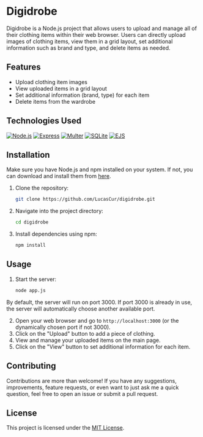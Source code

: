 # Digidrobe

Digidrobe is a Node.js project that allows users to upload and manage all of their clothing items within their web browser. Users can directly upload images of clothing items, view them in a grid layout, set additional information such as brand and type, and delete items as needed.

## Features

- Upload clothing item images
- View uploaded items in a grid layout
- Set additional information (brand, type) for each item
- Delete items from the wardrobe

## Technologies Used

[![Node.js](https://img.shields.io/badge/node.js-white?style=for-the-badge&logo=node.js&logoColor=white&color=%23339933)](https://nodejs.org/)
[![Express](https://img.shields.io/badge/express-white?style=for-the-badge&logo=express&logoColor=white&color=%23000000)](https://expressjs.com/)
[![Multer](https://img.shields.io/badge/multer-white?style=for-the-badge&color=CB0000)](https://www.npmjs.com/package/multer)
[![SQLite](https://img.shields.io/badge/SQLite-white?style=for-the-badge&logo=sqlite&logoColor=white&color=%23003B57)](https://www.npmjs.com/package/sqlite3)
[![EJS](https://img.shields.io/badge/EJS-white?style=for-the-badge&logo=EJS&logoColor=white&color=BF225A)](https://ejs.co/)

## Installation

Make sure you have Node.js and npm installed on your system. If not, you can download and install them from [here](https://nodejs.org/).

1. Clone the repository:
   ```bash
   git clone https://github.com/LucasCur/digidrobe.git
   ```

2. Navigate into the project directory:
   ```bash
   cd digidrobe
   ```

3. Install dependencies using npm: 
   ```bash
   npm install
   ```

## Usage

1. Start the server:

   ```bash
   node app.js
   ```

By default, the server will run on port 3000. If port 3000 is already in use, the server will automatically choose another available port.

2. Open your web browser and go to `http://localhost:3000` (or the dynamically chosen port if not 3000).
3. Click on the "Upload" button to add a piece of clothing.
4. View and manage your uploaded items on the main page.
5. Click on the "View" button to set additional information for each item.

## Contributing

Contributions are more than welcome! If you have any suggestions, improvements, feature requests, or even want to just ask me a quick question, feel free to open an issue or submit a pull request.

## License

This project is licensed under the [MIT License](LICENSE).
